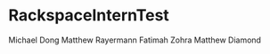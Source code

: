 RackspaceInternTest
===================

Michael Dong
Matthew Rayermann
Fatimah Zohra
Matthew Diamond
